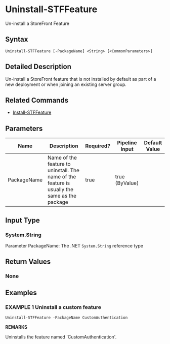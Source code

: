 ﻿# Uninstall-STFFeature

Un-install a StoreFront Feature

## Syntax

```
Uninstall-STFFeature [-PackageName] <String> [<CommonParameters>]
```

## Detailed Description

Un-install a StoreFront feature that is not installed by default as part of a new deployment or when joining an existing server group.

## Related Commands

* [Install-STFFeature](./Install-STFFeature)

## Parameters

| Name   | Description | Required? | Pipeline Input | Default Value |
| --- | --- | --- | --- | --- |
|PackageName|Name of the feature to uninstall. The name of the feature is usually the same as the package|true|true (ByValue)| |

## Input Type

### System.String

Parameter PackageName: The .NET `System.String` reference type

## Return Values

### None

## Examples

### EXAMPLE 1 Uninstall a custom feature

```
Uninstall-STFFeature -PackageName CustomAuthentication
```

**REMARKS**

Uninstalls the feature named 'CustomAuthentication'.
